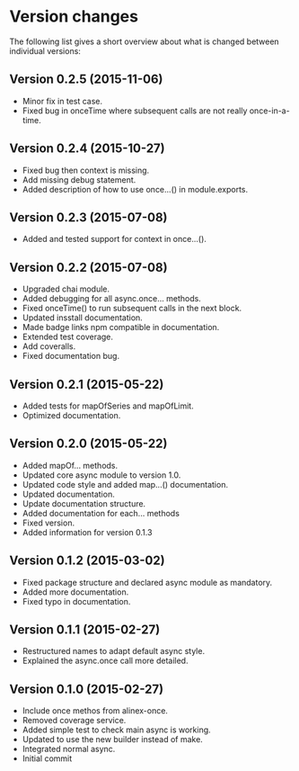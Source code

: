 Version changes
=================================================

The following list gives a short overview about what is changed between
individual versions:

Version 0.2.5 (2015-11-06)
-------------------------------------------------
- Minor fix in test case.
- Fixed bug in onceTime where subsequent calls are not really once-in-a-time.

Version 0.2.4 (2015-10-27)
-------------------------------------------------
- Fixed bug then context is missing.
- Add missing debug statement.
- Added description of how to use once...() in module.exports.

Version 0.2.3 (2015-07-08)
-------------------------------------------------
- Added and tested support for context in once...().

Version 0.2.2 (2015-07-08)
-------------------------------------------------
- Upgraded chai module.
- Added debugging for all async.once... methods.
- Fixed onceTime() to run subsequent calls in the next block.
- Updated insstall documentation.
- Made badge links npm compatible in documentation.
- Extended test coverage.
- Add coveralls.
- Fixed documentation bug.

Version 0.2.1 (2015-05-22)
-------------------------------------------------
- Added tests for mapOfSeries and mapOfLimit.
- Optimized documentation.

Version 0.2.0 (2015-05-22)
-------------------------------------------------
- Added mapOf... methods.
- Updated core async module to version 1.0.
- Updated code style and added map...() documentation.
- Updated documentation.
- Update documentation structure.
- Added documentation for each... methods
- Fixed version.
- Added information for version 0.1.3

Version 0.1.2 (2015-03-02)
-------------------------------------------------
- Fixed package structure and declared async module as mandatory.
- Added more documentation.
- Fixed typo in documentation.

Version 0.1.1 (2015-02-27)
-------------------------------------------------
- Restructured names to adapt default async style.
- Explained the async.once call more detailed.

Version 0.1.0 (2015-02-27)
-------------------------------------------------
- Include once methos from alinex-once.
- Removed coverage service.
- Added simple test to check main async is working.
- Updated to use the new builder instead of make.
- Integrated normal async.
- Initial commit

